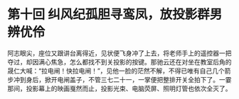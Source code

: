 # 第十回 纠风纪孤胆寻鸾凤，放投影群男辨优伶

阿志眼尖，座位又跟讲台离得近，见状便飞身冲了上去，将老师手上的遥控器一把夺过，却因满心焦急，怎么都找不到关投影的按键。那驰云还在对坐在教室后角的晟仁大喊：“拉电闸！快拉电闸！”，见他一脸的茫然不解，不得已唯有自己几个箭步冲到身后，掀开电闸盖子，不管三七二十一，一掌便把整排开关全拍下了。一霎那间，投影幕上的映画戛然而止，投影光束、电脑荧屏、照明灯管也依次全灭了。